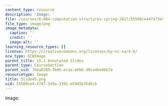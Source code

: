 ```yaml
---
content_type: resource
description: 'Image: '
file: /courses/6-004-computation-structures-spring-2017/55509ce447473e9a3391e5945b35d6cb_Slide45.png
file_type: image/png
image_metadata:
  caption: ''
  credit: ''
  image-alt: ''
learning_resource_types: []
license: https://creativecommons.org/licenses/by-nc-sa/4.0/
ocw_type: OCWImage
parent_title: 15.1 Annotated Slides
parent_type: CourseSection
parent_uid: 76ea0269-3b06-ecaa-e0bb-d8ca4be4bb7e
resourcetype: Image
title: Slide45.png
uid: 55509ce4-4747-3e9a-3391-e5945b35d6cb
---
```

Image: 